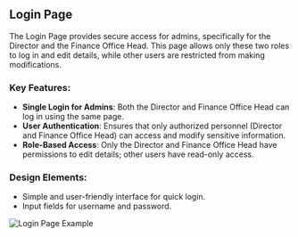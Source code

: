## Login Page

The Login Page provides secure access for admins, specifically for the Director and the Finance Office Head. This page allows only these two roles to log in and edit details, while other users are restricted from making modifications.

### Key Features:
- **Single Login for Admins**: Both the Director and Finance Office Head can log in using the same page.
- **User Authentication**: Ensures that only authorized personnel (Director and Finance Office Head) can access and modify sensitive information.
- **Role-Based Access**: Only the Director and Finance Office Head have permissions to edit details; other users have read-only access.

### Design Elements:
- Simple and user-friendly interface for quick login.
- Input fields for username and password.

![Login Page Example](https://github.com/revanthkumarJ/Finance-Client/blob/main/images/Finance_Login.png)  
